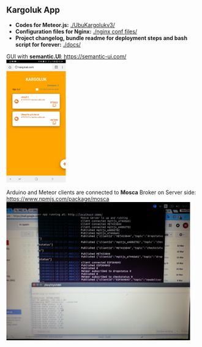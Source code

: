 ## Kargoluk App

- **Codes for Meteor.js:** [./UbuKargolukv3/](https://github.com/mustafahakkoz/Kargoluk_IOT_prototypes/tree/master/Kargoluk%20App/UbuKargolukv3)  
- **Configuration files for Nginx:** [./nginx conf files/](https://github.com/mustafahakkoz/Kargoluk_IOT_prototypes/tree/master/Kargoluk%20App/nginx%20conf%20files)  
- **Project changelog, bundle readme for deployment steps and  bash script for forever:** [./docs/](https://github.com/mustafahakkoz/Kargoluk_IOT_prototypes/tree/master/Kargoluk%20App/docs)  

GUI with **semantic.UI**: https://semantic-ui.com/  
<img src="https://github.com/mustafahakkoz/Kargoluk_IOT_prototypes/blob/master/Kargoluk%20App/imgs/IMG_20200720_005414_226.jpg" height="320">

Arduino and Meteor clients are connected to **Mosca** Broker on Server side: https://www.npmjs.com/package/mosca  
<img src="https://github.com/mustafahakkoz/Kargoluk_IOT_prototypes/blob/master/Kargoluk%20App/imgs/20180313_183540.jpg" width="480">


